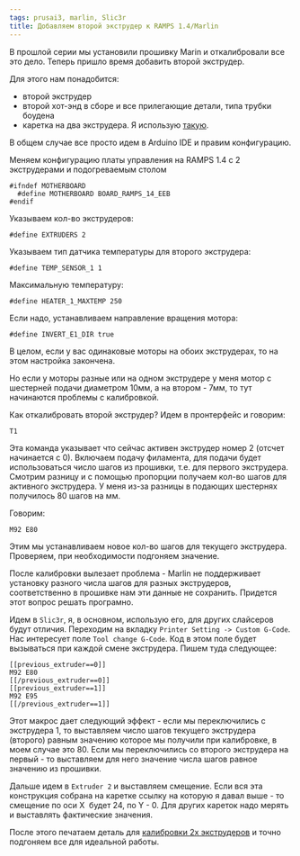 ```yaml
---
tags: prusai3, marlin, Slic3r
title: Добавляем второй экструдер к RAMPS 1.4/Marlin
---
```

В прошлой серии мы установили прошивку Marin и откалибровали все это дело. Теперь пришло время добавить второй экструдер.

Для этого нам понадобится:

* второй экструдер
* второй хот-энд в сборе и все прилегающие детали, типа трубки боудена
* каретка на два экструдера. Я использую [такую](http://www.thingiverse.com/thing:1749633).

В общем случае все просто идем в Arduino IDE и правим конфигурацию.

Меняем конфигурацию платы управления на RAMPS 1.4 c 2 экструдерами и подогреваемым столом

    #ifndef MOTHERBOARD
      #define MOTHERBOARD BOARD_RAMPS_14_EEB
    #endif

Указываем кол-во экструдеров:

    #define EXTRUDERS 2

Указываем тип датчика температуры для второго экструдера:

    #define TEMP_SENSOR_1 1

Максимальную температуру:

    #define HEATER_1_MAXTEMP 250

Если надо, устанавливаем направление вращения мотора:

    #define INVERT_E1_DIR true

В целом, если у вас одинаковые моторы на обоих экструдерах, то на этом настройка закончена.

Но если у моторы разные или  на одном экструдере у меня мотор с шестерней подачи диаметром 10мм, а на втором - 7мм, то тут начинаются проблемы с калибровкой.

Как откалибровать второй экструдер?
Идем в пронтерфейс и говорим:

    T1

 Эта команда указывает что сейчас активен экструдер номер 2 (отсчет начинается с 0). Включаем подачу филамента, для подачи будет использоваться число шагов из прошивки, т.е. для первого экструдера. Смотрим разницу и с помощью пропорции получаем кол-во шагов для активного экструдера. У меня из-за разницы в подающих шестернях получилось 80 шагов на мм.

Говорим:

    M92 E80

Этим мы устанавливаем новое кол-во шагов для текущего экструдера. Проверяем, при необходимости подгоняем значение.

После калибровки вылезает проблема - Marlin не поддерживает установку разного числа шагов для разных экструдеров, соответственно в прошивке нам эти данные не сохранить. Придется этот вопрос решать програмно.

Идем в `Slic3r`, я, в основном, использую его, для других слайсеров будут отличия. Переходим на вкладку `Printer Setting -> Custom G-Code`.
Нас интересует поле `Tool change G-Code`. Код в этом поле будет вызываться при каждой смене экструдера.
Пишем туда следующее:

    [[previous_extruder==0]]
    M92 E80
    [[/previous_extruder==0]]
    [[previous_extruder==1]]
    M92 E95
    [[/previous_extruder==1]]

Этот макрос дает следующий эффект - если мы переключились с экструдера 1, то выставляем число шагов текущего экструдера (второго) равным значению которое мы получили при калибровке, в моем случае это 80.
Если мы переключились со второго экструдера на первый - то выставляем для него значение числа шагов равное значению из прошивки.

Дальше идем в `Extruder 2` и выставляем смещение. Если вся эта конструкция собрана на каретке ссылку на которую я давал выше - то смещение по оси X  будет 24, по Y - 0. Для других кареток надо мерять и выставлять фактические значения.


После этого печатаем деталь для [калибровки 2х экструдеров](http://www.thingiverse.com/thing:124450) и точно подгоняем все для идеальной работы.
